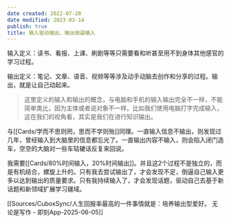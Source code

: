 ```yaml
---
date created: 2022-07-20
date modified: 2023-03-14
publish: true
title: 输入驱动输出，输出倒逼输入
---
```

输入定义：读书、看报、上课、刷剧等等只需要看和听甚至用不到身体其他感官的学习过程。

输出定义：笔记、文章、语音、视频等等涉及动手动脑去创作和分享的过程。输出，就是让自己动起来。

>这里定义的输入和输出的概念，与电脑和手机的输入输出完全不一样，不能简单类比，因为主体或者说对象不一样。比如我们使用电脑打字完成输入，这在我们的视角看，其实是我们在进行知识输出。

与[[Cards/学而不思则罔，思而不学则殆]]同理。一直输入信息不输出，则发现过几年，曾经输入到大脑里的信息都忘光了。一直输出内容不输入，则会陷入闭门造车，空空的大脑对一些车轱辘话反复来回说。

我需要[[Cards/80%时间输入，20%时间输出]]。并且这2个过程不是独立的，而是有机结合，螺旋上升的。只有我去尝试输出了，才会发现不足，倒逼自己输入更多以达到输出的质量要求。只有我持续输入了，才会发现话题，驱动自己去基于新话题和新领域扩展学习疆域。

[[Sources/CuboxSync/人生回报率最高的一件事情就是：培养输出型爱好。 无论是写作 - 即刻App-2025-06-05]]
